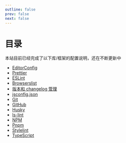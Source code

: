```yaml
---
outline: false
prev: false
next: false
---
```


<h1>目录</h1>
<p>本站目前已经完成了以下库/框架的配置说明，还在不断更新中</p>

- [EditorConfig](./editorconfig)
- [Prettier](./prettier/)
- [ESLint](./eslint/)
- [Browserslist](./browserslist)
- [版本和 changelog 管理](./changelog/)
- [jsconfig.json](typescript/jsconfig.md)
- [Git](./git/gitattributes)
- [GitHub](./github/github-actions)
- [Husky](./husky)
- [ls-lint](./ls-lint)
- [NPM](./npm/package-json)
- [Pnpm](./pnpm/)
- [Stylelint](./stylelint/index)
- [TypeScript](./typescript/)

